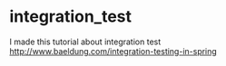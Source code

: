 # integration_test
I made this tutorial about integration test
http://www.baeldung.com/integration-testing-in-spring
